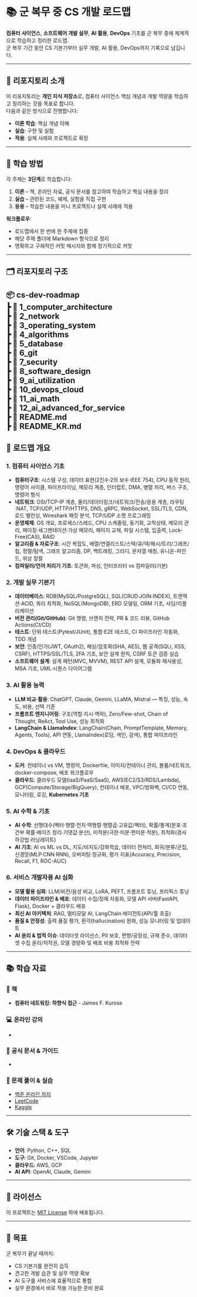 # 📚 군 복무 중 CS 개발 로드맵

**컴퓨터 사이언스**, **소프트웨어 개발 실무**, **AI 활용**, **DevOps** 기초를 군 복무 중에 체계적으로 학습하고 정리한 로드맵.  
군 복무 기간 동안 CS 기본기부터 실무 개발, AI 활용, DevOps까지 기록으로 남깁니다.

---

## 📌 리포지토리 소개
이 리포지토리는 **개인 지식 저장소**로, 컴퓨터 사이언스 핵심 개념과 개발 역량을 학습하고 정리하는 것을 목표로 합니다.  
다음과 같은 방식으로 진행합니다:
- **이론 학습**: 핵심 개념 이해
- **실습**: 구현 및 실험
- **적용**: 실제 사례와 프로젝트로 확장

---

## 📅 학습 방법
각 주제는 **3단계**로 학습합니다:
1. **이론** – 책, 온라인 자료, 공식 문서를 참고하여 학습하고 핵심 내용을 정리
2. **실습** – 관련된 코드, 예제, 실험을 직접 구현
3. **응용** – 학습한 내용을 미니 프로젝트나 실제 사례에 적용

**워크플로우**:
- 로드맵에서 한 번에 한 주제에 집중
- 해당 주제 폴더에 Markdown 형식으로 정리
- 명확하고 구체적인 커밋 메시지와 함께 정기적으로 커밋


---

## 🗂 리포지토리 구조
📦 cs-dev-roadmap  
┣ 📂 1_computer_architecture  
┣ 📂 2_network  
┣ 📂 3_operating_system  
┣ 📂 4_algorithms  
┣ 📂 5_database  
┣ 📂 6_git  
┣ 📂 7_security  
┣ 📂 8_software_design  
┣ 📂 9_ai_utilization  
┣ 📂 10_devops_cloud  
┣ 📂 11_ai_math  
┣ 📂 12_ai_advanced_for_service  
┣ 📜 README.md  
┣ 📜 README_KR.md  
---

## 🧩 로드맵 개요

### 1. 컴퓨터 사이언스 기초
- **컴퓨터구조**: 시스템 구성, 데이터 표현(2진수·2의 보수·IEEE 754), CPU 동작 원리, 명령어 사이클, 파이프라이닝, 메모리 계층, 인터럽트, DMA, 병렬 처리, 버스 구조, 명령어 형식
- **네트워크**: OSI/TCP-IP 계층, 물리/데이터링크/네트워크/전송/응용 계층, 라우팅·NAT, TCP/UDP, HTTP/HTTPS, DNS, gRPC, WebSocket, SSL/TLS, CDN, 로드 밸런싱, Wireshark 패킷 분석, TCP/UDP 소켓 프로그래밍
- **운영체제**: OS 개요, 프로세스/스레드, CPU 스케줄링, 동기화, 교착상태, 메모리 관리, 페이징·세그멘테이션·가상 메모리, 페이지 교체, 파일 시스템, 입출력, Lock-Free(CAS), RAID
- **알고리즘 & 자료구조**: 시간 복잡도, 배열/연결리스트/스택/큐/덱/해시/트리/그래프/힙, 정렬/탐색, 그래프 알고리즘, DP, 백트래킹, 그리디, 문자열 매칭, 유니온-파인드, 위상 정렬
- **컴파일러/언어 처리기 기초**: 토큰화, 파싱, 인터프리터 vs 컴파일러(기본)

### 2. 개발 실무 기본기
- **데이터베이스**: RDB(MySQL/PostgreSQL), SQL(CRUD·JOIN·INDEX), 트랜잭션·ACID, 쿼리 최적화, NoSQL(MongoDB), ERD 모델링, ORM 기초, 샤딩/리플리케이션
- **버전 관리(Git/GitHub)**: Git 명령, 브랜치 전략, PR & 코드 리뷰, GitHub Actions(CI/CD)
- **테스트**: 단위 테스트(Pytest/JUnit), 통합·E2E 테스트, CI 파이프라인 자동화, TDD 개념
- **보안**: 인증/인가(JWT, OAuth2), 해싱/암호화(SHA, AES), 웹 공격(SQLi, XSS, CSRF), HTTPS/SSL/TLS, 2FA 기초, 보안 설계 원칙, CSRF 토큰 검증 실습
- **소프트웨어 설계**: 설계 패턴(MVC, MVVM), REST API 설계, 모듈화·재사용성, MSA 기초, UML·시퀀스 다이어그램

### 3. AI 활용 능력
- **LLM 비교·활용**: ChatGPT, Claude, Gemini, LLaMA, Mistral — 특징, 성능, 속도, 비용, 선택 기준
- **프롬프트 엔지니어링**: 구조(역할·지시·맥락), Zero/Few-shot, Chain of Thought, ReAct, Tool Use, 성능 최적화
- **LangChain & LlamaIndex**: LangChain(Chain, PromptTemplate, Memory, Agents, Tools), API 연동, LlamaIndex(로딩, 색인, 검색), 통합 파이프라인

### 4. DevOps & 클라우드
- **도커**: 컨테이너 vs VM, 명령어, Dockerfile, 이미지/컨테이너 관리, 볼륨/네트워크, docker-compose, 배포 워크플로우
- **클라우드**: 클라우드 모델(IaaS/PaaS/SaaS), AWS(EC2/S3/RDS/Lambda), GCP(Compute/Storage/BigQuery), 컨테이너 배포, VPC/방화벽, CI/CD 연동, 모니터링, 로깅, **Kubernetes 기초**

### 5. AI 수학 & 기초
- **AI 수학**: 선형대수(벡터·행렬·전치·역행렬·행렬곱·고유값/벡터), 확률/통계(분포·조건부 확률·베이즈 정리·기댓값·분산), 미적분(극한·미분·편미분·적분), 최적화(경사하강법·러닝레이트)
- **AI 기초**: AI vs ML vs DL, 지도/비지도/강화학습, 데이터 전처리, 회귀/분류/군집, 신경망(MLP·CNN·RNN), 오버피팅·정규화, 평가 지표(Accuracy, Precision, Recall, F1, ROC-AUC)

### 6. 서비스 개발자용 AI 심화
- **모델 활용 심화**: LLM/비전/음성 비교, LoRA, PEFT, 프롬프트 튜닝, 프리픽스 튜닝
- **데이터 파이프라인 & 배포**: 데이터 수집/정제 자동화, 모델 API 서버(FastAPI, Flask), Docker + 클라우드 배포
- **최신 AI 아키텍처**: RAG, 멀티모달 AI, LangChain 에이전트(API/툴 호출)
- **품질 & 안정성**: 출력 품질 평가, 환각(hallucination) 완화, 성능 모니터링 및 업데이트
- **AI 윤리 & 법적 이슈**: 데이터셋 라이선스, PII 보호, 편향/공정성, 규제 준수, 데이터셋 수집 윤리/저작권, 모델 경량화 및 배포 비용 최적화 전략


---

## 📚 학습 자료

### 📖 책
- **컴퓨터 네트워킹: 하향식 접근** - James F. Kurose  


### 💻 온라인 강의
- 

### 📄 공식 문서 & 가이드
- 

### 📝 문제 풀이 & 실습
- [백준 온라인 저지](https://www.acmicpc.net/)  
- [LeetCode](https://leetcode.com/)  
- [Kaggle](https://www.kaggle.com/)  

---

## 🛠 기술 스택 & 도구
- **언어**: Python, C++, SQL
- **도구**: Git, Docker, VSCode, Jupyter
- **클라우드**: AWS, GCP
- **AI API**: OpenAI, Claude, Gemini

---

## 📄 라이선스
이 프로젝트는 [MIT License](LICENSE) 하에 배포됩니다.

---

## 🚀 목표
군 복무가 끝날 때까지:
- CS 기본기를 완전히 습득
- 견고한 개발 습관 및 실무 역량 확보
- AI 도구를 서비스에 효율적으로 통합
- 실무 환경에서 바로 적용 가능한 준비 완료
